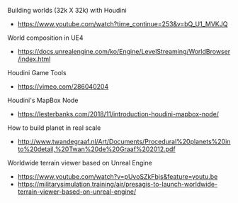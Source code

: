 Building worlds (32k X 32k) with Houdini
* https://www.youtube.com/watch?time_continue=253&v=bQ_U1_MVKJQ

World composition in UE4
* https://docs.unrealengine.com/ko/Engine/LevelStreaming/WorldBrowser/index.html

Houdini Game Tools
* https://vimeo.com/286040204

Houdini's MapBox Node 
* https://lesterbanks.com/2018/11/introduction-houdini-mapbox-node/

How to build planet in real scale
* http://www.twandegraaf.nl/Art/Documents/Procedural%20planets%20into%20detail,%20Twan%20de%20Graaf%202012.pdf

Worldwide terrain viewer based on Unreal Engine
* https://www.youtube.com/watch?v=pUvoSZkFbjs&feature=youtu.be
* https://militarysimulation.training/air/presagis-to-launch-worldwide-terrain-viewer-based-on-unreal-engine/
